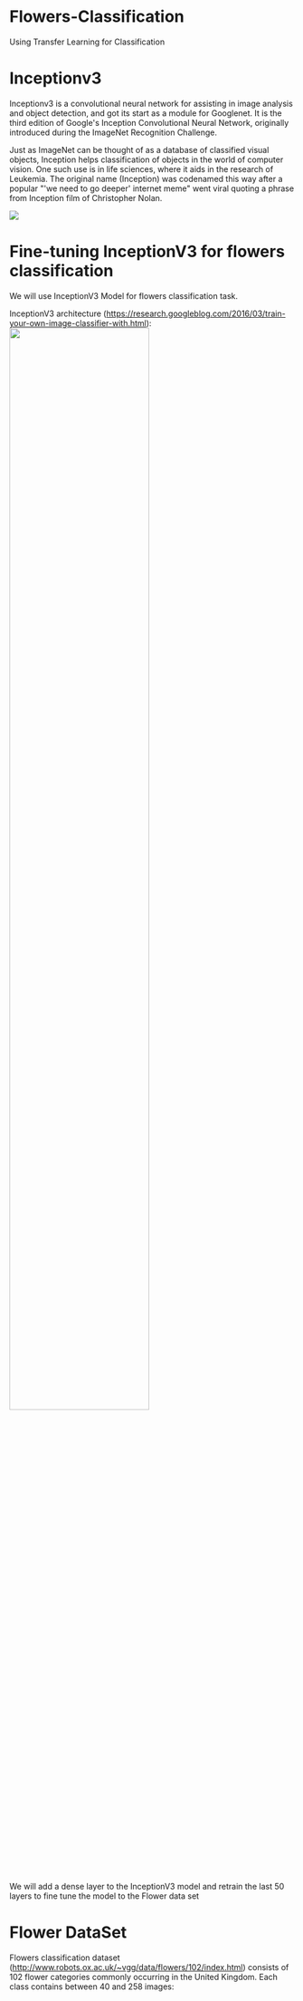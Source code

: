 # Flowers-Classification
Using Transfer Learning for Classification


# Inceptionv3

Inceptionv3 is a convolutional neural network for assisting in image analysis and object detection, and got its start as a module for Googlenet. It is the third edition of Google's Inception Convolutional Neural Network, originally introduced during the ImageNet Recognition Challenge. 

Just as ImageNet can be thought of as a database of classified visual objects, Inception helps classification of objects in the world of computer vision. One such use is in life sciences, where it aids in the research of Leukemia. The original name (Inception) was codenamed this way after a popular "'we need to go deeper' internet meme" went viral quoting a phrase from Inception film of Christopher Nolan.

<img src="https://i.kym-cdn.com/photos/images/newsfeed/000/531/557/a88.jpg">



# Fine-tuning InceptionV3 for flowers classification

We will use InceptionV3 Model for flowers classification task.

InceptionV3 architecture (https://research.googleblog.com/2016/03/train-your-own-image-classifier-with.html):
<img src="https://github.com/hse-aml/intro-to-dl/blob/master/week3/images/inceptionv3.png?raw=1" style="width:70%">

We will add a dense layer to the InceptionV3 model and retrain the last 50 layers to fine tune the model to the Flower data set

# Flower DataSet 

Flowers classification dataset (http://www.robots.ox.ac.uk/~vgg/data/flowers/102/index.html) consists of 102 flower categories commonly occurring in the United Kingdom. Each class contains between 40 and 258 images:

